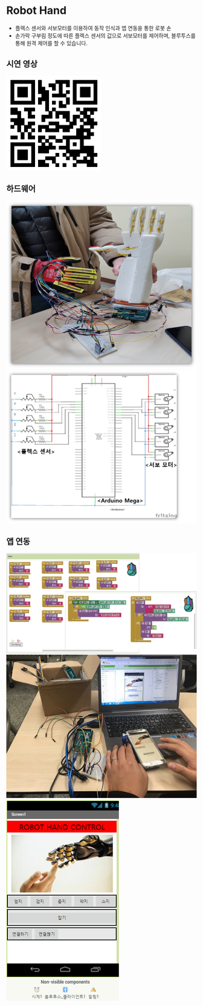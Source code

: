 # Robot Hand

* 플렉스 센서와 서보모터를 이용하여 동작 인식과 앱 연동을 통한 로봇 손
* 손가락 구부림 정도에 따른 플렉스 센서의 값으로 서보모터를 제어하며, 블루투스를 통해 원격 제어를 할 수 있습니다.

## 시연 영상
![모형 앞](/readmeFile/RobotHand_QRCode.png)

## 하드웨어

![모형 앞](/readmeFile/RobotHand_Main.png)
![회로도](/readmeFile/RobotHand_Circuit.png)


## 앱 연동

![센싱](/readmeFile/App_Inventor.png) 
![센싱](/readmeFile/RobotHand_App1.png) 
![센싱](/readmeFile/RobotHand_App2.png) 
